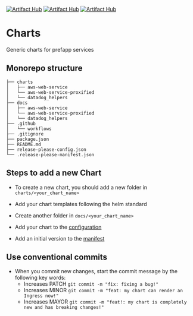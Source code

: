 [![Artifact Hub](https://img.shields.io/endpoint?url=https://artifacthub.io/badge/repository/aws-web-service)](https://artifacthub.io/packages/search?repo=aws-web-service)
[![Artifact Hub](https://img.shields.io/endpoint?url=https://artifacthub.io/badge/repository/aws-web-service-proxified)](https://artifacthub.io/packages/search?repo=aws-web-service-proxified)
[![Artifact Hub](https://img.shields.io/endpoint?url=https://artifacthub.io/badge/repository/datadog_helpers)](https://artifacthub.io/packages/search?repo=datadog_helpers)

# Charts
Generic charts for prefapp services

## Monorepo structure
```shell
├── charts
│   ├── aws-web-service
│   └── aws-web-service-proxified
│   └── datadog_helpers
├── docs
│   ├── aws-web-service
│   └── aws-web-service-proxified
│   └── datadog_helpers
├── .github
│   └── workflows
├── .gitignore
├── package.json
├── README.md
├── release-please-config.json
└── .release-please-manifest.json
```

## Steps to add a new Chart

- To create a new chart, you should add a new folder in ```charts/<your_chart_name>```

- Add your chart templates following the helm standard

- Create another folder in ```docs/<your_chart_name>```

- Add your chart to the [configuration](https://github.com/prefapp/charts/blob/master/release-please-config.json)

- Add an initial version to the [manifest](https://github.com/prefapp/charts/blob/master/.release-please-manifest.json)

## Use conventional commits

- When you commit new changes, start the commit message by the following key words:
  - Increases PATCH ```git commit -m "fix: fixing a bug!"```
  - Increases MINOR ```git commit -m "feat: my chart can render an Ingress now!"```
  - Increases MAYOR ```git commit -m "feat!: my chart is completely new and has breaking changes!"```
